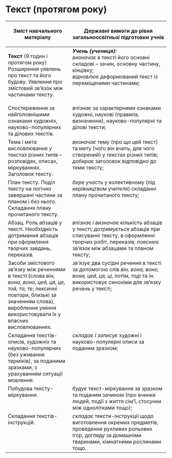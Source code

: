# Текст (протягом року)
<table>
<thead>
  <tr>
    <th width="40%" align="center"><p>Зміст навчального матеріалу</p></td>
    <th width="60%" align="center"><p>Державні вимоги до рівня загальноосвітньої підготовки учнів</p></td>
  </tr>
</thead>
<tbody>
  <tr>
    <td width="40%" style="vertical-align:top !important;">
    <p><b>Текст</b> (9 годин і протягом року)<br>
Розширення уявлень про текст та його будову. Уявлення про змістовий зв’язок між частинами тексту.<br></td>
    <td width="60%" style="vertical-align:top !important;">
<i><b>Учень (учениця):</b></i><br>
<i>визначає</i> в тексті його основні складові – зачин, основну частину, кінцівку;<br>
<i>відновлює</i> деформований текст із переміщеними частинами;<br></td>
  </tr>
  <tr>
    <td width="40%" style="vertical-align:top !important;">
Спостереження за найголовнішими ознаками художніх, науково-популярних та ділових текстів.</td>
    <td width="60%" style="vertical-align:top !important;">
<i>впізнає</i> за характерними ознаками художні, наукові (правила, визначення), науково-популярні та ділові тексти;</td>
  </tr>
  <tr>
    <td width="40%" style="vertical-align:top !important;">
Тема і мета висловлювання у текстах різних типів – розповідях, описах, міркуваннях. Заголовок тексту.</td>
    <td width="60%" style="vertical-align:top !important;">
<i>визначає</i> тему (про що цей текст) та мету (чого він вчить, для чого створений) у текстах різних типів; <i>добирає</i> заголовок відповідно до теми тексту;</td>
  </tr>
  <tr>
    <td width="40%" style="vertical-align:top !important;">
План тексту. Поділ тексту на логічно завершені частини за планом і без нього. Складання плану прочитаного тексту.</td>
    <td width="60%" style="vertical-align:top !important;">
<i>бере участь</i> у колективному (під керівництвом учителя) складанні плану прочитаного тексту;</td>
  </tr>
  <tr>
    <td width="40%" style="vertical-align:top !important;">
Абзац. Роль абзаців у тексті. Необхідність дотримання абзаців при оформленні творчих завдань, переказів.</td>
    <td width="60%" style="vertical-align:top !important;">
<i>впізнає і визначає</i> кількість абзаців у тексті; <i>дотримується</i> абзаців при списуванні тексту, в оформленні творчих робіт, переказів; <i>пояснює</i> зв’язок між абзацами та планом тексту;</td>
  </tr>
  <tr>
    <td width="40%" style="vertical-align:top !important;">
Засоби змістового зв’язку між реченнями в тексті (слова <i>він, вона, воно, цей, ця, це, той, та, те</i>; лексичні повтори, близькі за значенням слова), вироблення уміння використовувати їх у власних висловлюваннях.</td>
    <td width="60%" style="vertical-align:top !important;">
<i>зв’язує</i> два сусідні речення в тексті за допомогою слів <i>він, вона, воно, вони, цей, ця, ці, потім, тоді</i> та ін. використовує синоніми для зв’язку речень у тексті;</td>
  </tr>
  <tr>
    <td width="40%" style="vertical-align:top !important;">
Складання текстів-описів, художніх та науково-популярних (без уживання термінів), за поданими зразками, з урахуванням ситуації мовлення.</td>
    <td width="60%" style="vertical-align:top !important;">
<i>складає і записує</i> художні і науково-популярні описи за поданим зразком;</td>
  </tr>
  <tr>
    <td width="40%" style="vertical-align:top !important;">
Побудова тексту-міркування.</td>
    <td width="60%" style="vertical-align:top !important;">
<i>будує</i> текст-міркування за зразком та поданим зачином (про вчинки людей, події з життя сім’ї, стосунки між однолітками тощо); </td>
  </tr>
  <tr>
    <td width="40%" style="vertical-align:top !important;">
Складання текстів-інструкцій.</td>
    <td width="60%" style="vertical-align:top !important;">
<i>складає</i> тексти-інструкції щодо виготовлення окремих предметів, проведення рухливих рольових ігор, догляду за домашніми тваринами, кімнатними рослинами тощо.</td>
  </tr>
</tbody>
</table>